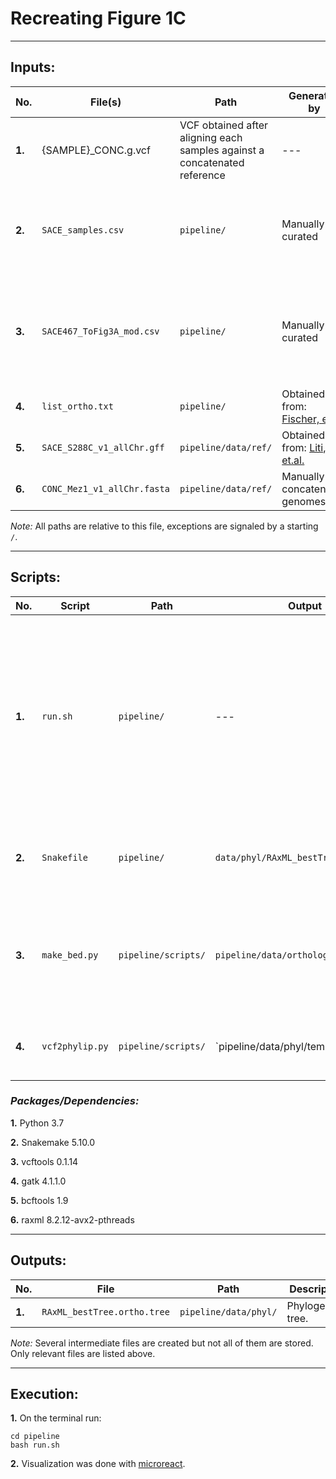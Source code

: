 # **Recreating Figure 1C**
---
## **Inputs:**

| No. | File(s)             | Path                                                                        |Generated by| Used by | Description |
|-----|---------------------|-----------------------------------------------------------------------------|------------|---------|-------------|
|**1.**| {SAMPLE}_CONC.g.vcf |VCF obtained after aligning each samples against a concatenated reference| --- | `pipeline/Snakefile`| VCFs obatained after aligning the samples fastqs to the concatenated reference.|
|**2.**|`SACE_samples.csv`|`pipeline/`|Manually curated|---|<p>CSV with all 467 samples analyzed on the paper.</p><p>Used to generate `SACE467_ToFig3A_mod.csv`</p>|
|**3.**|`SACE467_ToFig3A_mod.csv`|`pipeline/`|Manually curated|`pipeline/run.sh`|<p>CSV with a subet of samples from `SACE_samples.csv`.</p>Admixed populations were manually excluded from this file.</p>|
|**4.**|`list_ortho.txt`|`pipeline/`|Obtained from: [Fischer, et.al.](https://www.nature.com/articles/s41588-023-01459-y)|`pipeline/scripts/make_bed.py`|A list of ortholog groups.|
|**5.**|`SACE_S288C_v1_allChr.gff`|`pipeline/data/ref/`|Obtained from: [Liti, et.al.](https://yjx1217.github.io/Yeast_PacBio_2016/data/)|`pipeline/scripts/make_bed.py`|Genome anotation from the species to which the samples belong.|
|**6.**|`CONC_Mez1_v1_allChr.fasta`|`pipeline/data/ref/`|Manually concatenated genomes|`pipeline/Snakefile`|Concatenated reference.|

*Note:* All paths are relative to this file, exceptions are signaled by a starting `/`.

---
## **Scripts:**
| No. | Script             | Path                                                                        | Output | Description |
|-----|--------------------|-----------------------------------------------------------------------------|--------|-------------|
|**1.**|`run.sh`|`pipeline/`|---|Runs all the pipeline: 1. Creates symbolic links to  all VCFs, 2. Creates bed file from list of orthologs and 3. Executes Snakemake pipeline to make the phylogenetic tree.|
|**2.**|`Snakefile`|`pipeline/`|`data/phyl/RAxML_bestTree.ortho.tree`|Snakemake pipeline that create phylogenetic trees from VCFs.|
|**3.**|`make_bed.py`|`pipeline/scripts/`|`pipeline/data/ortholog_regions.bed`|Takes as input a list of genes and generates a bed file with the coordinates of those genes.|
|**4.**|`vcf2phylip.py`|`pipeline/scripts/`|`pipeline/data/phyl/temp.min4.phy.|Takes VCF file and converts it into phylip format.|

### *Packages/Dependencies:*
**1.** Python 3.7

**2.** Snakemake 5.10.0

**3.** vcftools 0.1.14

**4.** gatk 4.1.1.0

**5.** bcftools 1.9

**6.** raxml 8.2.12-avx2-pthreads

---
## **Outputs:**
| No. | File | Path | Description |
|-----|------|------|-------------|
|**1.**|`RAxML_bestTree.ortho.tree`|`pipeline/data/phyl/`|Phylogenetic tree.|

*Note:* Several intermediate files are created but not all of them are stored. Only relevant files are listed above.

---
## **Execution:**
**1.** On the terminal run:
```
cd pipeline
bash run.sh
```
**2.** Visualization was done with [microreact](https://microreact.org).
